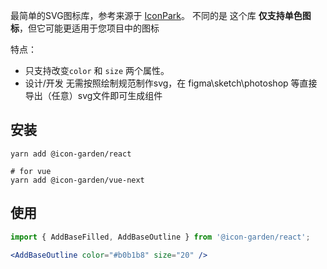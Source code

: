 最简单的SVG图标库，参考来源于 [IconPark](https://github.com/bytedance/IconPark)。
不同的是 这个库 **仅支持单色图标**，但它可能更适用于您项目中的图标

特点：

 - 只支持改变`color` 和 `size` 两个属性。
 - 设计/开发 无需按照绘制规范制作svg，在 figma\sketch\photoshop 等直接导出（任意）svg文件即可生成组件

## 安装

```
yarn add @icon-garden/react

# for vue
yarn add @icon-garden/vue-next
```

## 使用

```jsx
import { AddBaseFilled, AddBaseOutline } from '@icon-garden/react';

<AddBaseOutline color="#b0b1b8" size="20" />
```
